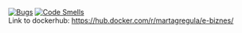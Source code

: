 [![Bugs](https://sonarcloud.io/api/project_badges/measure?project=Metanefrydia_e-biznes&metric=bugs)](https://sonarcloud.io/dashboard?id=Metanefrydia_e-biznes)
[![Code Smells](https://sonarcloud.io/api/project_badges/measure?project=Metanefrydia_e-biznes&metric=code_smells)](https://sonarcloud.io/dashboard?id=Metanefrydia_e-biznes)\
Link to dockerhub: https://hub.docker.com/r/martagregula/e-biznes/
